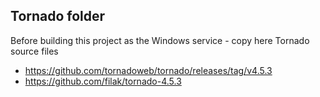 ## Tornado folder

Before building this project as the Windows service - copy here Tornado source files

- https://github.com/tornadoweb/tornado/releases/tag/v4.5.3
- https://github.com/filak/tornado-4.5.3

